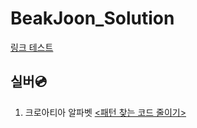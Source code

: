 # BeakJoon_Solution

[링크 테스트](https://github.com/kazzha/BeakJoon_Solution/blob/master/%ED%8F%B4%EB%8D%94%ED%85%8C%EC%8A%A4%ED%8A%B8/1008.cpp)


## 실버💿


1. 크로아티아 알파벳 [<패턴 찾는 코드 줄이기>](https://github.com/kazzha/BeakJoon_Solution/blob/d9f12e19bf111b57ae3ea0a1fcad6161ac6f0f28/%ED%81%AC%EB%A1%9C%EC%95%84%ED%8B%B0%EC%95%84%20%EC%95%8C%ED%8C%8C%EB%B2%B3.h)
